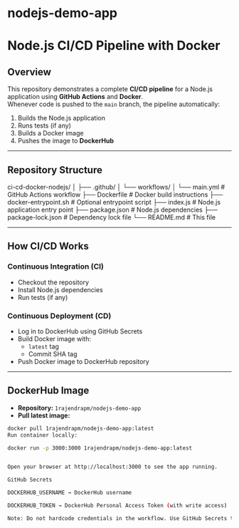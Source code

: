 # nodejs-demo-app
# Node.js CI/CD Pipeline with Docker

## Overview
This repository demonstrates a complete **CI/CD pipeline** for a Node.js application using **GitHub Actions** and **Docker**.  
Whenever code is pushed to the `main` branch, the pipeline automatically:

1. Builds the Node.js application
2. Runs tests (if any)
3. Builds a Docker image
4. Pushes the image to **DockerHub**

---

## Repository Structure

ci-cd-docker-nodejs/
│
├── .github/
│ └── workflows/
│ └── main.yml # GitHub Actions workflow
├── Dockerfile # Docker build instructions
├── docker-entrypoint.sh # Optional entrypoint script
├── index.js # Node.js application entry point
├── package.json # Node.js dependencies
├── package-lock.json # Dependency lock file
└── README.md # This file


---

## How CI/CD Works

### Continuous Integration (CI)
- Checkout the repository
- Install Node.js dependencies
- Run tests (if any)

### Continuous Deployment (CD)
- Log in to DockerHub using GitHub Secrets
- Build Docker image with:
  - `latest` tag
  - Commit SHA tag
- Push Docker image to DockerHub repository

---

## DockerHub Image

- **Repository:** `1rajendrapm/nodejs-demo-app`  
- **Pull latest image:**
```bash
docker pull 1rajendrapm/nodejs-demo-app:latest
Run container locally:

docker run -p 3000:3000 1rajendrapm/nodejs-demo-app:latest


Open your browser at http://localhost:3000 to see the app running.

GitHub Secrets

DOCKERHUB_USERNAME → DockerHub username

DOCKERHUB_TOKEN → DockerHub Personal Access Token (with write access)

Note: Do not hardcode credentials in the workflow. Use GitHub Secrets to keep them secure.
